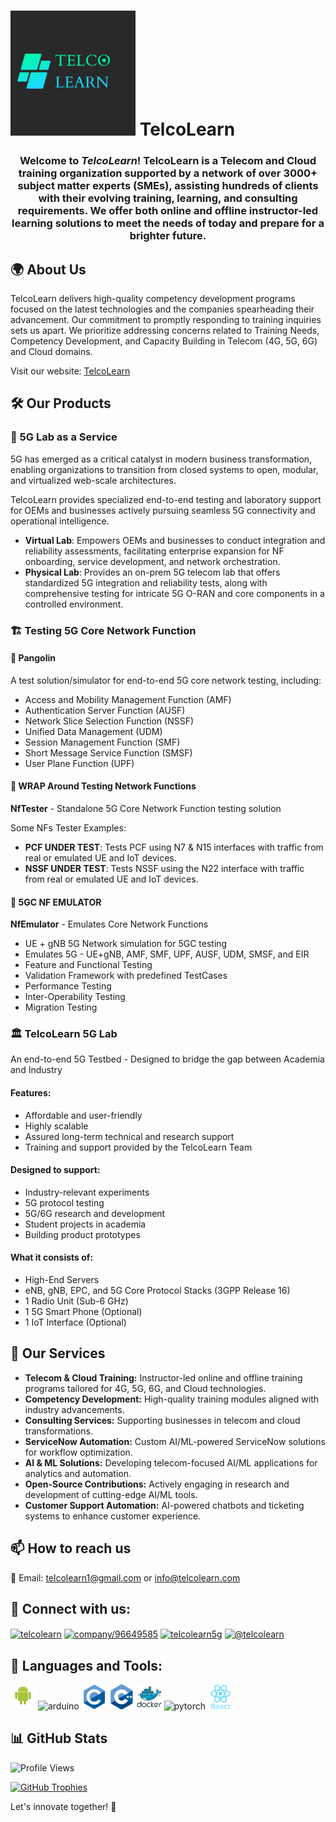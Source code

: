 # <img src="https://github.com/TelcoLearn/readme/blob/main/Telco%20Learn%20Logo%20-%20%20SVG.svg" alt="TelcoLearn Logo" width="200" /> TelcoLearn



<h3 align="center">Welcome to <em>TelcoLearn</em>! TelcoLearn is a Telecom and Cloud training organization supported by a network of over 3000+ subject matter experts (SMEs), assisting hundreds of clients with their evolving training, learning, and consulting requirements. We offer both online and offline instructor-led learning solutions to meet the needs of today and prepare for a brighter future.</h3>


## 🌍 About Us
TelcoLearn delivers high-quality competency development programs focused on the latest technologies and the companies spearheading their advancement. Our commitment to promptly responding to training inquiries sets us apart. We prioritize addressing concerns related to Training Needs, Competency Development, and Capacity Building in Telecom (4G, 5G, 6G) and Cloud domains.

Visit our website: [TelcoLearn](https://telcolearn.com/)

## 🛠 Our Products
### 📡 5G Lab as a Service
5G has emerged as a critical catalyst in modern business transformation, enabling organizations to transition from closed systems to open, modular, and virtualized web-scale architectures.

TelcoLearn provides specialized end-to-end testing and laboratory support for OEMs and businesses actively pursuing seamless 5G connectivity and operational intelligence.

- **Virtual Lab**: Empowers OEMs and businesses to conduct integration and reliability assessments, facilitating enterprise expansion for NF onboarding, service development, and network orchestration.
- **Physical Lab**: Provides an on-prem 5G telecom lab that offers standardized 5G integration and reliability tests, along with comprehensive testing for intricate 5G O-RAN and core components in a controlled environment.

### 🏗 Testing 5G Core Network Function
#### 🦔 Pangolin
A test solution/simulator for end-to-end 5G core network testing, including:
- Access and Mobility Management Function (AMF)
- Authentication Server Function (AUSF)
- Network Slice Selection Function (NSSF)
- Unified Data Management (UDM)
- Session Management Function (SMF)
- Short Message Service Function (SMSF)
- User Plane Function (UPF)

#### 🔄 WRAP Around Testing Network Functions
**NfTester** - Standalone 5G Core Network Function testing solution

Some NFs Tester Examples:
- **PCF UNDER TEST**: Tests PCF using N7 & N15 interfaces with traffic from real or emulated UE and IoT devices.
- **NSSF UNDER TEST**: Tests NSSF using the N22 interface with traffic from real or emulated UE and IoT devices.

#### 🔧 5GC NF EMULATOR
**NfEmulator** - Emulates Core Network Functions
- UE + gNB 5G Network simulation for 5GC testing
- Emulates 5G - UE+gNB, AMF, SMF, UPF, AUSF, UDM, SMSF, and EIR
- Feature and Functional Testing
- Validation Framework with predefined TestCases
- Performance Testing
- Inter-Operability Testing
- Migration Testing

### 🏛 TelcoLearn 5G Lab
An end-to-end 5G Testbed - Designed to bridge the gap between Academia and Industry

#### Features:
- Affordable and user-friendly
- Highly scalable
- Assured long-term technical and research support
- Training and support provided by the TelcoLearn Team

#### Designed to support:
- Industry-relevant experiments
- 5G protocol testing
- 5G/6G research and development
- Student projects in academia
- Building product prototypes

#### What it consists of:
- High-End Servers
- eNB, gNB, EPC, and 5G Core Protocol Stacks (3GPP Release 16)
- 1 Radio Unit (Sub-6 GHz)
- 1 5G Smart Phone (Optional)
- 1 IoT Interface (Optional)

## 📡 Our Services
- **Telecom & Cloud Training:** Instructor-led online and offline training programs tailored for 4G, 5G, 6G, and Cloud technologies.
- **Competency Development:** High-quality training modules aligned with industry advancements.
- **Consulting Services:** Supporting businesses in telecom and cloud transformations.
- **ServiceNow Automation:** Custom AI/ML-powered ServiceNow solutions for workflow optimization.
- **AI & ML Solutions:** Developing telecom-focused AI/ML applications for analytics and automation.
- **Open-Source Contributions:** Actively engaging in research and development of cutting-edge AI/ML tools.
- **Customer Support Automation:** AI-powered chatbots and ticketing systems to enhance customer experience.

## 📫 How to reach us
📧 Email: telcolearn1@gmail.com or info@telcolearn.com

## 🔗 Connect with us:
<p align="left">
<a href="https://twitter.com/telcolearn" target="blank"><img align="center" src="https://raw.githubusercontent.com/rahuldkjain/github-profile-readme-generator/master/src/images/icons/Social/twitter.svg" alt="telcolearn" height="30" width="40" /></a>
<a href="https://linkedin.com/in/company/96649585" target="blank"><img align="center" src="https://raw.githubusercontent.com/rahuldkjain/github-profile-readme-generator/master/src/images/icons/Social/linked-in-alt.svg" alt="company/96649585" height="30" width="40" /></a>
<a href="https://fb.com/telcolearn5g" target="blank"><img align="center" src="https://raw.githubusercontent.com/rahuldkjain/github-profile-readme-generator/master/src/images/icons/Social/facebook.svg" alt="telcolearn5g" height="30" width="40" /></a>
<a href="https://youtube.com/@telcolearn?si=mXrwqnxZ7dvWlfDO" target="_blank">
  <img align="center" src="https://raw.githubusercontent.com/rahuldkjain/github-profile-readme-generator/master/src/images/icons/Social/youtube.svg" alt="@telcolearn" height="30" width="40" />
</a>

</p>



## 🔧 Languages and Tools:
<p align="left">
  <img src="https://raw.githubusercontent.com/devicons/devicon/master/icons/android/android-original-wordmark.svg" alt="android" width="40" height="40"/>
  <img src="https://cdn.worldvectorlogo.com/logos/arduino-1.svg" alt="arduino" width="40" height="40"/>
  <img src="https://raw.githubusercontent.com/devicons/devicon/master/icons/c/c-original.svg" alt="c" width="40" height="40"/>
  <img src="https://raw.githubusercontent.com/devicons/devicon/master/icons/cplusplus/cplusplus-original.svg" alt="cplusplus" width="40" height="40"/>
  <img src="https://raw.githubusercontent.com/devicons/devicon/master/icons/docker/docker-original-wordmark.svg" alt="docker" width="40" height="40"/>
  <img src="https://www.vectorlogo.zone/logos/pytorch/pytorch-icon.svg" alt="pytorch" width="40" height="40"/>
  <img src="https://raw.githubusercontent.com/devicons/devicon/master/icons/react/react-original-wordmark.svg" alt="react" width="40" height="40"/>
</p>

## 📊 GitHub Stats
<p align="left"> <img src="https://komarev.com/ghpvc/?username=TelcoLearn&label=Profile%20views&color=0e75b6&style=flat" alt="Profile Views" /> </p>

<p align="left"> <a href="https://github.com/ryo-ma/github-profile-trophy"><img src="https://github-profile-trophy.vercel.app/?username=TelcoLearn" alt="GitHub Trophies" /></a> </p>


Let's innovate together! 🚀
